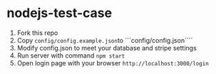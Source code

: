 # nodejs-test-case

1. Fork this repo
2. Copy ```config/config.example.json```to ```config/config.json````
3. Modify config.json to meet your database and stripe settings
4. Run server with command ```npm start```
5. Open login page with your browser ```http://localhost:3000/login```

